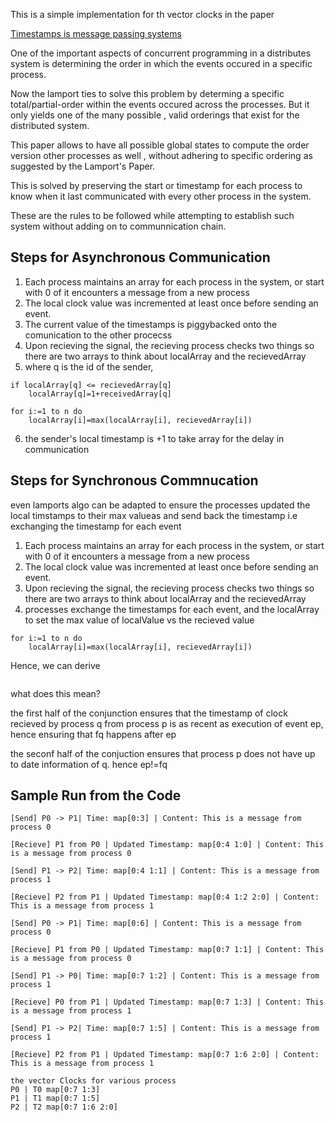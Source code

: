 This is a simple implementation for th vector clocks in the paper

[Timestamps is message passing systems](https://fileadmin.cs.lth.se/cs/Personal/Amr_Ergawy/dist-algos-papers/4.pdf)

One of the important aspects of concurrent programming in a distributes system is determining the order in which the events occured in a specific process.

Now the lamport ties to solve this problem by determing a specific total/partial-order within the events occured across the processes.
But it only yields one of the many possible , valid orderings that exist for the distributed system.

This paper allows to have all possible global states to compute the order version other processes as well , without adhering to specific ordering as suggested by the Lamport's Paper.

This is solved by preserving the start or timestamp for each process to know when it last communicated with every other process in the system.

These are the rules to be followed while attempting to establish such system without adding on to communnication chain.

## Steps for Asynchronous Communication

1. Each process maintains an array for each process in the system, or start with 0 of it encounters a message from a new process
2. The local clock value was incremented at least once before sending an event.
3. The current value of the timestamps is piggybacked onto the comunication to the other procecss
4. Upon recieving the signal, the recieving process checks two things so there are two arrays to think about localArray and the recievedArray
5. where q is the id of the sender,

```
if localArray[q] <= recievedArray[q]
    localArray[q]=1+receivedArray[q]

for i:=1 to n do
    localArray[i]=max(localArray[i], recievedArray[i])
```
6. the sender's local timestamp is +1 to take array for the delay in communication

## Steps for Synchronous Commnucation

even lamports algo can be adapted to ensure the processes updated the local timstamps to their max valueas and send back the timestamp
i.e exchanging the timestamp for each event

1. Each process maintains an array for each process in the system, or start with 0 of it encounters a message from a new process
2. The local clock value was incremented at least once before sending an event.
3. Upon recieving the signal, the recieving process checks two things so there are two arrays to think about localArray and the recievedArray
4. processes exchange the timestamps for each event, and the localArray to set the max value of localValue vs the recieved value

```
for i:=1 to n do
    localArray[i]=max(localArray[i], recievedArray[i])
```

Hence, we can derive 

```ep -> fq iff Tep[p] <= Tfq[p] ^ Tep[q] < Tfq[q]
```
what does this mean?

the first half of the conjunction ensures that the timestamp of clock recieved by process q from process p is as recent as execution of event ep, hence ensuring that fq happens after ep

the seconf half of the conjuction ensures that process p does not have up to date information of q. hence ep!=fq


## Sample Run from the Code

```
[Send] P0 -> P1| Time: map[0:3] | Content: This is a message from process 0

[Recieve] P1 from P0 | Updated Timestamp: map[0:4 1:0] | Content: This is a message from process 0

[Send] P1 -> P2| Time: map[0:4 1:1] | Content: This is a message from process 1

[Recieve] P2 from P1 | Updated Timestamp: map[0:4 1:2 2:0] | Content: This is a message from process 1

[Send] P0 -> P1| Time: map[0:6] | Content: This is a message from process 0

[Recieve] P1 from P0 | Updated Timestamp: map[0:7 1:1] | Content: This is a message from process 0

[Send] P1 -> P0| Time: map[0:7 1:2] | Content: This is a message from process 1

[Recieve] P0 from P1 | Updated Timestamp: map[0:7 1:3] | Content: This is a message from process 1

[Send] P1 -> P2| Time: map[0:7 1:5] | Content: This is a message from process 1

[Recieve] P2 from P1 | Updated Timestamp: map[0:7 1:6 2:0] | Content: This is a message from process 1

the vector Clocks for various process
P0 | T0 map[0:7 1:3]
P1 | T1 map[0:7 1:5]
P2 | T2 map[0:7 1:6 2:0]

```